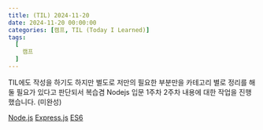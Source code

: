 ```yaml
---
title: (TIL) 2024-11-20
date: 2024-11-20 00:00:00
categories: [캠프, TIL (Today I Learned)]
tags:
  [
    캠프
  ]
---
```


TIL에도 작성을 하기도 하지만 별도로 저만의 필요한 부분만을 카테고리 별로 정리를 해둘 필요가 있다고 판단되서
복습겸 Nodejs 입문 1주차 2주차 내용에 대한 작업을 진행했습니다. (미완성)

[Node.js](https://daltube.github.io/posts/nodejs1/)
[Express.js](https://daltube.github.io/posts/expressjs1/)
[ES6](https://daltube.github.io/posts/javascript/)



